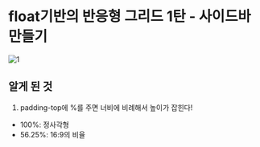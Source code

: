 # float기반의 반응형 그리드 1탄 - 사이드바 만들기

![1](https://user-images.githubusercontent.com/42693257/71061098-a2efc180-21aa-11ea-8835-db14ceb0f4be.png)

## 알게 된 것
1. padding-top에 %를 주면 너비에 비례해서 높이가 잡힌다!
  - 100%: 정사각형
  - 56.25%: 16:9의 비율

